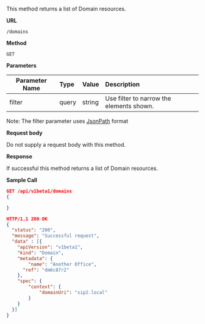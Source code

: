 This method returns a list of Domain resources.

**URL**

`/domains`

**Method**

`GET`

**Parameters**

| Parameter Name | Type   | Value | Description
| ---  | :--------- |  :--------- |  :--------- |
| filter |  query | string | Use filter to narrow the elements shown. |

Note: The filter parameter uses [JsonPath](https://github.com/json-path/JsonPath) format

**Request body**

Do not supply a request body with this method.

**Response**

If successful this method returns a list of Domain resources.

**Sample Call**

```json
GET /api/v1beta1/domains
{

}

HTTP/1.1 200 OK
{
  "status": "200",
  "message": "Successful request",
  "data" : [{
  	"apiVersion": "v1beta1",
  	"kind": "Domain",
  	"metadata": {
  		"name": "Another Office",
      "ref": "dm6c87r2"
  	},
  	"spec": {
  		"context": {
  			"domainUri": "sip2.local"
  		}
  	}
  }]
}
```
